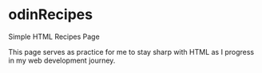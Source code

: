 # odinRecipes
Simple HTML Recipes Page

This page serves as practice for me to stay sharp with HTML as I progress in my web development journey.
